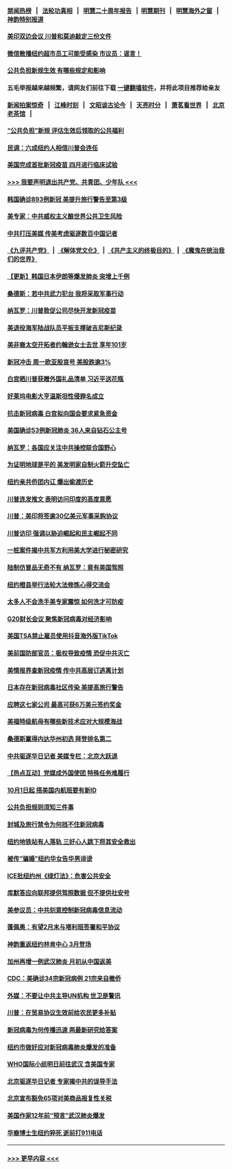 #### [禁闻热榜](热点新闻.md?=0)  &nbsp;&nbsp;|&nbsp;&nbsp; [法轮功真相](https://github.com/gfw-breaker/truth/blob/master/README.md?=0) &nbsp;&nbsp;|&nbsp;&nbsp; [明慧二十周年报告](https://github.com/gfw-breaker/mh-reports/blob/master/README.md?=0) &nbsp;&nbsp;|&nbsp;&nbsp;[明慧期刊](https://github.com/gfw-breaker/mh-qikan) &nbsp;&nbsp;|&nbsp;&nbsp; [明慧海外之窗](https://github.com/gfw-breaker/mh-news/blob/master/README.md?=0) &nbsp;&nbsp;|&nbsp;&nbsp; [神韵特别报道](https://github.com/gfw-breaker/mh-news/blob/master/shenyun.md?=0)
#### [美印双边会议 川普和莫迪敲定三份文件](../pages/nsc412/n11894247.md?t=02260002) 
#### [微信散播纽约超市员工可能受感染  市议员：谣言！](../pages/nsc412/n11893861.md?t=02260002) 
#### [公共负担新规生效 有哪些规定和影响](../pages/nsc412/n11893866.md?t=02260002) 
#### 五毛举报越来越频繁，请网友们前往下载 [一键翻墙软件](https://github.com/gfw-breaker/ssr-accounts)，并将此项目推荐给亲友
#### [新闻拍案惊奇](https://github.com/gfw-breaker/banned-news/blob/master/pages/link4.md) &nbsp;&nbsp;|&nbsp;&nbsp; [江峰时刻](https://github.com/gfw-breaker/banned-news/blob/master/pages/link4.md) &nbsp;&nbsp;|&nbsp;&nbsp; [文昭谈古论今](https://github.com/gfw-breaker/banned-news/blob/master/pages/link4.md) &nbsp;&nbsp;|&nbsp;&nbsp; [天亮时分](https://github.com/gfw-breaker/banned-news/blob/master/pages/link4.md) &nbsp;&nbsp;|&nbsp;&nbsp; [萧茗看世界](https://github.com/gfw-breaker/banned-news/blob/master/pages/link4.md) &nbsp;&nbsp;|&nbsp;&nbsp; [北京老茶馆](https://github.com/gfw-breaker/banned-news/blob/master/pages/link4.md) &nbsp;&nbsp;|&nbsp;&nbsp; 
#### [“公共负担”新规  评估生效后领取的公共福利](../pages/nsc412/n11893847.md?t=02260002) 
#### [民调：六成纽约人相信川普会连任](../pages/nsc412/n11893884.md?t=02260002) 
#### [美国完成首批新冠疫苗 四月进行临床试验](../pages/nsc412/n11893526.md?t=02260002) 
#### [>>> 我要声明退出共产党、共青团、少年队 <<<](https://github.com/begood0513/goodnews/blob/master/quit/letter.md) 
#### [韩国确诊893例新冠 美提升旅行警告至第3级](../pages/nsc412/n11893662.md?t=02260002) 
#### [美专家：中共威权主义酿世界公共卫生风险](../pages/nsc412/n11893474.md?t=02260002) 
#### [中共打压美媒 传美考虑驱逐数百中国记者](../pages/nsc412/n11893178.md?t=02260002) 
#### [《九评共产党》](https://github.com/begood0513/9ping.md/blob/master/README.md) &nbsp;|&nbsp; [《解体党文化》](../../../../jtdwh.md/blob/master/README.md)  &nbsp;|&nbsp; [《共产主义的终极目的》](../../../../gczydzjmd.md/blob/master/README.md) &nbsp;|&nbsp; [《魔鬼在统治我们的世界》](../../../../mgztzwmdsj.md/blob/master/README.md) 
#### [【更新】韩国日本伊朗等爆发肺炎 突增上千例](../pages/nsc412/n11890652.md?t=02260002) 
#### [桑德斯：若中共武力犯台 我将采取军事行动](../pages/nsc412/n11893282.md?t=02260002) 
#### [纳瓦罗：川普敦促公司尽快开发新冠疫苗](../pages/nsc412/n11893211.md?t=02260002) 
#### [美退役海军陆战队员平板支撑破吉尼斯纪录](../pages/nsc412/n11893022.md?t=02260002) 
#### [美非裔太空开拓者约翰逊女士去世 享年101岁](../pages/nsc412/n11892917.md?t=02260002) 
#### [新冠冲击 周一欧亚股哀号 美股跌逾3%](../pages/nsc412/n11892648.md?t=02260002) 
#### [白宫晒川普获赠外国礼品清单 习近平送花瓶](../pages/nsc412/n11892985.md?t=02260002) 
#### [好莱坞电影大亨温斯坦性侵罪名成立](../pages/nsc412/n11892907.md?t=02260002) 
#### [抗击新冠病毒 白宫拟向国会要求紧急资金](../pages/nsc412/n11892943.md?t=02260002) 
#### [美国确诊53例新冠肺炎 36人来自钻石公主号](../pages/nsc412/n11892877.md?t=02260002) 
#### [纳瓦罗：各国应关注中共操控联合国野心](../pages/nsc412/n11892856.md?t=02260002) 
#### [为证明地球是平的 美发明家自制火箭升空坠亡](../pages/nsc412/n11892645.md?t=02260002) 
#### [纽约亲共侨团内讧 爆出偷渡历史](../pages/nsc412/n11891235.md?t=02260002) 
#### [川普连发推文 表明访问印度的高度意愿](../pages/nsc412/n11891927.md?t=02260002) 
#### [川普：美印将签逾30亿美元军事采购协议](../pages/nsc412/n11892494.md?t=02260002) 
#### [川普访印 强调以胁迫崛起和民主崛起不同](../pages/nsc412/n11891855.md?t=02260002) 
#### [一桩案件揭中共军方利用美大学进行秘密研究](../pages/nsc412/n11891206.md?t=02260002) 
#### [陆制仿冒品无奇不有 纳瓦罗：竟有美国驾照](../pages/nsc412/n11890953.md?t=02260002) 
#### [纽约橙县举行法轮大法修炼心得交流会](../pages/nsc412/n11890760.md?t=02260002) 
#### [太多人不会洗手美专家震惊 如何洗才可防疫](../pages/nsc412/n11875866.md?t=02260002) 
#### [G20财长会议 聚焦新冠病毒对经济影响](../pages/nsc412/n11890400.md?t=02260002) 
#### [美国TSA禁止雇员使用抖音海外版TikTok](../pages/nsc412/n11890500.md?t=02260002) 
#### [美前国防部官员：极权导致疫情 恐促中共灭亡](../pages/nsc412/n11889092.md?t=02260002) 
#### [美情报界查新冠疫情 传中共高层订逃离计划](../pages/nsc412/n11888161.md?t=02260002) 
#### [日本存在新冠病毒社区传染 美提高旅行警告](../pages/nsc412/n11889917.md?t=02260002) 
#### [应聘这七家公司 最高可获6万美元签约奖金](../pages/nsc412/n11879446.md?t=02260002) 
#### [美福特级航母有哪些新技术应对大规模海战](../pages/nsc412/n11882087.md?t=02260002) 
#### [桑德斯赢得内达华州初选 拜登排名第二](../pages/nsc412/n11888760.md?t=02260002) 
#### [中共驱逐华日记者 美媒专栏：北京大跃退](../pages/nsc412/n11888453.md?t=02260002) 
#### [【热点互动】党媒成外国使团 特殊任务难履行](../pages/nsc412/n11888306.md?t=02260002) 
#### [10月1日起 搭美国内航班要有新ID](../pages/nsc412/n11888243.md?t=02260002) 
#### [公共负担规则须知三件事](../pages/nsc412/n11888123.md?t=02260002) 
#### [封城及旅行禁令为何挡不住新冠病毒](../pages/nsc412/n11888067.md?t=02260002) 
#### [纽约地铁站有人落轨   三好心人跳下将其安全救出](../pages/nsc412/n11888088.md?t=02260002) 
#### [被传“骗婚”纽约华女告华男诽谤](../pages/nsc412/n11887303.md?t=02260002) 
#### [ICE批纽约州《绿灯法》：危害公共安全](../pages/nsc412/n11887285.md?t=02260002) 
#### [库默答应向联邦提供驾照数据 但不提供社安号](../pages/nsc412/n11887269.md?t=02260002) 
#### [美参议员：中共刻意控制新冠病毒信息流动](../pages/nsc412/n11887949.md?t=02260002) 
#### [蓬佩奥：有望2月末与塔利班签署和平协议](../pages/nsc412/n11887248.md?t=02260002) 
#### [神韵重返纽约林肯中心 3月登场](../pages/nsc412/n11885013.md?t=02260002) 
#### [加州再增一例武汉肺炎 月初从中国返美](../pages/nsc412/n11886929.md?t=02260002) 
#### [CDC：美确诊34宗新冠病例 21宗来自撤侨](../pages/nsc412/n11886795.md?t=02260002) 
#### [外媒：不要让中共主导UN机构 世卫是警讯](../pages/nsc412/n11886401.md?t=02260002) 
#### [川普：在贸易协议生效前给农民更多补贴](../pages/nsc412/n11886549.md?t=02260002) 
#### [新冠病毒为何传播迅速 两最新研究给答案](../pages/nsc412/n11886505.md?t=02260002) 
#### [纽约市做好应对新冠病毒肺炎爆发的准备](../pages/nsc412/n11885019.md?t=02260002) 
#### [WHO国际小组明日前往武汉 含美国专家](../pages/nsc412/n11886380.md?t=02260002) 
#### [北京驱逐华日记者 专家揭中共的误导手法](../pages/nsc412/n11886124.md?t=02260002) 
#### [北京宣布豁免65项对美商品报复性关税](../pages/nsc412/n11885960.md?t=02260002) 
#### [美国作家12年前“预言”武汉肺炎爆发](../pages/nsc412/n11885487.md?t=02260002) 
#### [华裔博士生纽约猝死  逝前打911电话](../pages/nsc412/n11885007.md?t=02260002) 

----
#### [ >>> 更早内容 <<< ](../indexes/nsc412-earlier.md)
